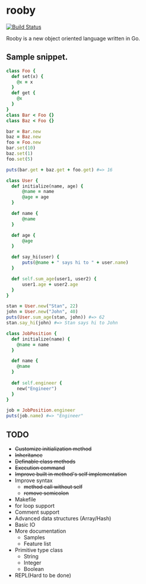 # rooby

[![Build Status](https://travis-ci.org/st0012/rooby.svg?branch=master)](https://travis-ci.org/st0012/rooby)

Rooby is a new object oriented language written in Go.

##  Sample snippet.
```ruby
class Foo {
  def set(x) {
    @x = x
  }
  def get {
    @x
  }
}
class Bar < Foo {}
class Baz < Foo {}

bar = Bar.new
baz = Baz.new
foo = Foo.new
bar.set(10)
baz.set(1)
foo.set(5)

puts(bar.get + baz.get + foo.get) #=> 16
```

```ruby
class User {
  def initialize(name, age) {
      @name = name
      @age = age
  }

  def name {
      @name
  }

  def age {
      @age
  }

  def say_hi(user) {
      puts(@name + " says hi to " + user.name)
  }

  def self.sum_age(user1, user2) {
      user1.age + user2.age
  }
}

stan = User.new("Stan", 22)
john = User.new("John", 40)
puts(User.sum_age(stan, john)) #=> 62
stan.say_hi(john) #=> Stan says hi to John
```

```ruby
class JobPosition {
  def initialize(name) {
    @name = name
  }

  def name {
    @name
  }
    
  def self.engineer {
    new("Engineer")
  }
}

job = JobPosition.engineer
puts(job.name) #=> "Engineer"
```

## TODO

- ~~Customize initialization method~~
- ~~Inheritance~~
- ~~Definable class methods~~
- ~~Execution command~~
- ~~Improve built in method's self implementation~~ 
- Improve syntax
    - ~~method call without self~~
    - ~~remove semicolon~~
- Makefile
- for loop support
- Comment support
- Advanced data structures (Array/Hash)
- Basic IO
- More documentation
    - Samples
    - Feature list
- Primitive type class
    - String
    - Integer
    - Boolean
- REPL(Hard to be done)
